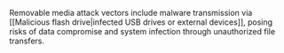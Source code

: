 Removable media attack vectors include malware transmission via [[Malicious flash drive|infected USB drives or external devices]], posing risks of data compromise and system infection through unauthorized file transfers.

